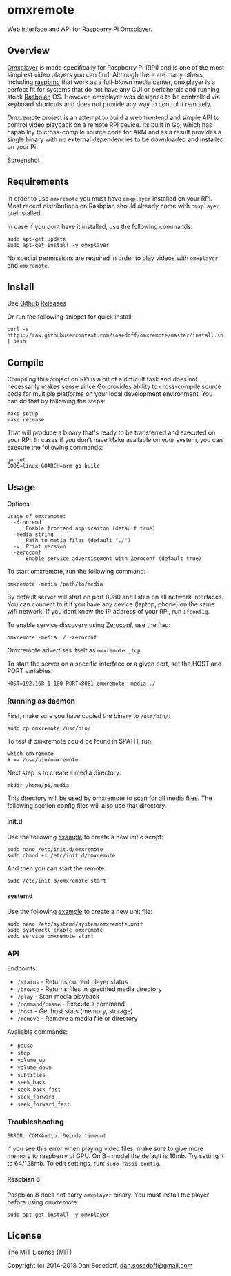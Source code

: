 # omxremote

Web interface and API for Raspberry Pi Omxplayer.

## Overview

[Omxplayer](http://elinux.org/Omxplayer) is made specifically for Raspberry Pi (RPi) and
is one of the most simpliest video players you can find. Although there are many others,
including [raspbmc](http://www.raspbmc.com/) that work as a full-blown media center,
omxplayer is a perfect fit for systems that do not have any GUI or peripherals and running stock 
[Rasbpian](http://www.raspbian.org/) OS. However, omxplayer was designed to be
controlled via keyboard shortcuts and does not provide any way to control it remotely.

Omxremote project is an attempt to build a web frontend and simple API to control 
video playback on a remote RPi device. Its built in Go, which has capability to 
cross-compile source code for ARM and as a result provides a single binary with 
no external dependencies to be downloaded and installed on your Pi.

[Screenshot](screenshots/omxremote.png)

## Requirements

In order to use `omxremote` you must have `omxplayer` installed on your RPi. Most
recent distributions on Rasbpian should already come with `omxplayer` preinstalled.

In case if you dont have it installed, use the following commands:

```
sudo apt-get update
sudo apt-get install -y omxplayer
```

No special permissions are required in order to play videos with `omxplayer` and `omxremote`.

## Install

Use [Github Releases](https://github.com/sosedoff/omxremote/releases)

Or run the following snippet for quick install:

```
curl -s https://raw.githubusercontent.com/sosedoff/omxremote/master/install.sh | bash
```

## Compile

Compiling this project on RPi is a bit of a difficult task and does not necessarily makes
sense since Go provides ability to cross-compile source code for multiple platforms on
your local development environment. You can do that by following the steps:

```
make setup
make release
```

That will produce a binary that's ready to be transferred and executed on your RPi. 
In cases if you don't have Make available on your system, you can execute the following commands:

```
go get
GOOS=linux GOARCH=arm go build
```

## Usage

Options:

```
Usage of omxremote:
  -frontend
      Enable frontend applicaiton (default true)
  -media string
      Path to media files (default "./")
  -v  Print version
  -zeroconf
      Enable service advertisement with Zeroconf (default true)
```

To start omxremote, run the following command:

```
omxremote -media /path/to/media
```

By default server will start on port 8080 and listen on all network interfaces. You can
connect to it if you have any device (laptop, phone) on the same wifi network.
If you dont know the IP address of your RPi, run `ifconfig`.

To enable service discovery using [Zeroconf](http://zeroconf.org/), use the flag:

```
omxremote -media ./ -zeroconf
```

Omxremote advertises itself as `omxremote._tcp`

To start the server on a specific interface or a given port, set the HOST and PORT variables.
```
HOST=192.168.1.100 PORT=8081 omxremote -media ./
```

### Running as daemon

First, make sure you have copied the binary to `/usr/bin/`:

```
sudo cp omxremote /usr/bin/
```

To test if omxremote could be found in $PATH, run:

```
which omxremote
# => /usr/bin/omxremote
```

Next step is to create a media directory:

```
mkdir /home/pi/media
```

This directory will be used by omxremote to scan for all media files. The following
section config files will also use that directory.

#### init.d

Use the following [example](https://github.com/sosedoff/omxremote/blob/master/config/omxremote.initd) to create a new init.d script:

```
sudo nano /etc/init.d/omxremote
sudo chmod +x /etc/init.d/omxremote
```

And then you can start the remote:

```
sudo /etc/init.d/omxremote start
```

#### systemd

Use the following [example](https://github.com/sosedoff/omxremote/blob/master/config/omxremote.service) to create a new unit file:

```
sudo nano /etc/systemd/system/omxremote.unit
sudo systemctl enable omxremote
sudo service omxremote start
```

### API

Endpoints:

- `/status`        - Returns current player status
- `/browse`        - Returns files in specified media directory
- `/play`          - Start media playback
- `/command/:name` - Execute a command
- `/host`          - Get host stats (memory, storage)
- `/remove`        - Remove a media file or directory

Available commands:

- `pause`
- `stop`
- `volume_up`
- `volume_down`
- `subtitles`
- `seek_back`
- `seek_back_fast`
- `seek_forward`
- `seek_forward_fast`

### Troubleshooting

```
ERROR: COMXAudio::Decode timeout
```

If you see this error when playing video files, make sure to give more memory
to raspberry pi GPU. On B+ model the default is 16mb. Try setting it to 64/128mb.
To edit settings, run: `sudo raspi-config`.

#### Raspbian 8

Raspbian 8 does not carry `omxplayer` binary. You must install the player before
using omxremote:

```
sudo apt-get install -y omxplayer
```

## License

The MIT License (MIT)

Copyright (c) 2014-2018 Dan Sosedoff, dan.sosedoff@gmail.com
